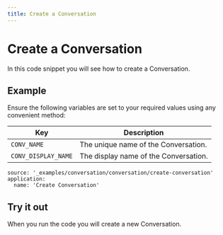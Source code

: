 ```yaml
---
title: Create a Conversation
---
```


# Create a Conversation

In this code snippet you will see how to create a Conversation.

## Example

Ensure the following variables are set to your required values using any convenient method:

Key | Description
-- | --
`CONV_NAME` | The unique name of the Conversation.
`CONV_DISPLAY_NAME` | The display name of the Conversation.

```code_snippets
source: '_examples/conversation/conversation/create-conversation'
application:
  name: 'Create Conversation'
```

## Try it out

When you run the code you will create a new Conversation.
